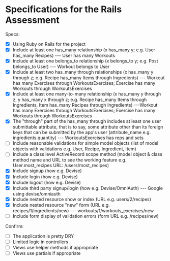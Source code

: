 # Specifications for the Rails Assessment

Specs:
- [x] Using Ruby on Rails for the project
- [x] Include at least one has_many relationship (x has_many y; e.g. User has_many Recipes) --- User has many Workouts
- [x] Include at least one belongs_to relationship (x belongs_to y; e.g. Post belongs_to User) --- Workout belongs to User
- [x] Include at least two has_many through relationships (x has_many y through z; e.g. Recipe has_many Items through Ingredients) --- Workout has many Exercises through WorkoutsExercises; Exercise has many Workouts through WorkoutsExercises
- [x] Include at least one many-to-many relationship (x has_many y through z, y has_many x through z; e.g. Recipe has_many Items through Ingredients, Item has_many Recipes through Ingredients) ---Workout has many Exercises through WorkoutsExercises; Exercise has many Workouts through WorkoutsExercises
- [x] The "through" part of the has_many through includes at least one user submittable attribute, that is to say, some attribute other than its foreign keys that can be submitted by the app's user (attribute_name e.g. ingredients.quantity) --- WorkoutsExercises has reps and sets
- [ ] Include reasonable validations for simple model objects (list of model objects with validations e.g. User, Recipe, Ingredient, Item)
- [ ] Include a class level ActiveRecord scope method (model object & class method name and URL to see the working feature e.g. User.most_recipes URL: /users/most_recipes)
- [x] Include signup (how e.g. Devise)
- [x] Include login (how e.g. Devise)
- [x] Include logout (how e.g. Devise)
- [x] Include third party signup/login (how e.g. Devise/OmniAuth) --- Google using devise/omniauth
- [x] Include nested resource show or index (URL e.g. users/2/recipes)
- [x] Include nested resource "new" form (URL e.g. recipes/1/ingredients/new) --- workouts/1/workouts_exercises/new
- [ ] Include form display of validation errors (form URL e.g. /recipes/new)

Confirm:
- [ ] The application is pretty DRY
- [ ] Limited logic in controllers
- [ ] Views use helper methods if appropriate
- [ ] Views use partials if appropriate